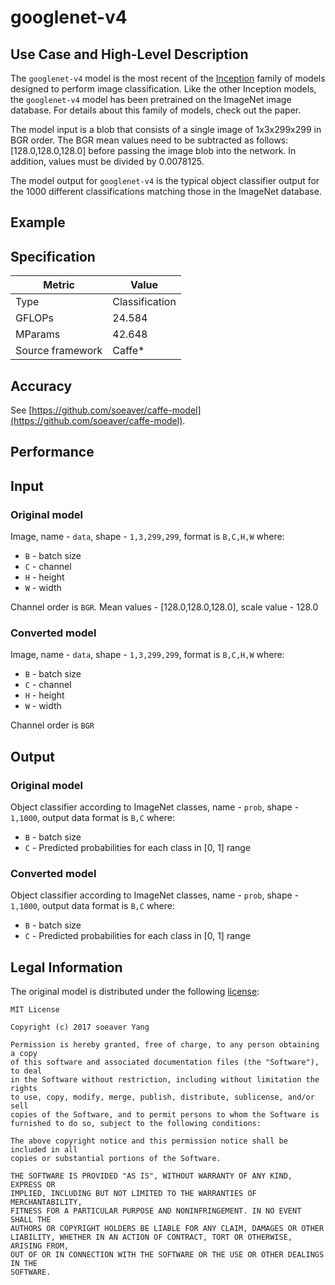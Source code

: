 # googlenet-v4

## Use Case and High-Level Description

The `googlenet-v4` model is the most recent of the [Inception](https://arxiv.org/pdf/1602.07261.pdf) family of models designed to perform image classification. Like the other Inception models, the `googlenet-v4` model has been pretrained on the ImageNet image database. For details about this family of models, check out the paper.

The model input is a blob that consists of a single image of 1x3x299x299 in BGR order. The BGR mean values need to be subtracted as follows: [128.0,128.0,128.0] before passing the image blob into the network. In addition, values must be divided by 0.0078125.

The model output for `googlenet-v4` is the typical object classifier output for the 1000 different classifications matching those in the ImageNet database.

## Example

## Specification

| Metric            | Value         |
|-------------------|---------------|
| Type              | Classification|
| GFLOPs            | 24.584        |
| MParams           | 42.648        |
| Source framework  | Caffe\*         |

## Accuracy

See [https://github.com/soeaver/caffe-model](https://github.com/soeaver/caffe-model).

## Performance

## Input

### Original model

Image, name - `data`, shape - `1,3,299,299`, format is `B,C,H,W` where:

- `B` - batch size
- `C` - channel
- `H` - height
- `W` - width

Channel order is `BGR`.
Mean values - [128.0,128.0,128.0], scale value - 128.0

### Converted model

Image,  name - `data`, shape - `1,3,299,299`, format is `B,C,H,W` where:

- `B` - batch size
- `C` - channel
- `H` - height
- `W` - width

Channel order is `BGR`

## Output

### Original model

Object classifier according to ImageNet classes, name - `prob`,  shape - `1,1000`, output data format is `B,C` where:

- `B` - batch size
- `C` - Predicted probabilities for each class in  [0, 1] range

### Converted model

Object classifier according to ImageNet classes, name - `prob`,  shape - `1,1000`, output data format is `B,C` where:

- `B` - batch size
- `C` - Predicted probabilities for each class in  [0, 1] range

## Legal Information

The original model is distributed under the following
[license](https://raw.githubusercontent.com/soeaver/caffe-model/master/LICENSE):

```
MIT License

Copyright (c) 2017 soeaver Yang

Permission is hereby granted, free of charge, to any person obtaining a copy
of this software and associated documentation files (the "Software"), to deal
in the Software without restriction, including without limitation the rights
to use, copy, modify, merge, publish, distribute, sublicense, and/or sell
copies of the Software, and to permit persons to whom the Software is
furnished to do so, subject to the following conditions:

The above copyright notice and this permission notice shall be included in all
copies or substantial portions of the Software.

THE SOFTWARE IS PROVIDED "AS IS", WITHOUT WARRANTY OF ANY KIND, EXPRESS OR
IMPLIED, INCLUDING BUT NOT LIMITED TO THE WARRANTIES OF MERCHANTABILITY,
FITNESS FOR A PARTICULAR PURPOSE AND NONINFRINGEMENT. IN NO EVENT SHALL THE
AUTHORS OR COPYRIGHT HOLDERS BE LIABLE FOR ANY CLAIM, DAMAGES OR OTHER
LIABILITY, WHETHER IN AN ACTION OF CONTRACT, TORT OR OTHERWISE, ARISING FROM,
OUT OF OR IN CONNECTION WITH THE SOFTWARE OR THE USE OR OTHER DEALINGS IN THE
SOFTWARE.
```
